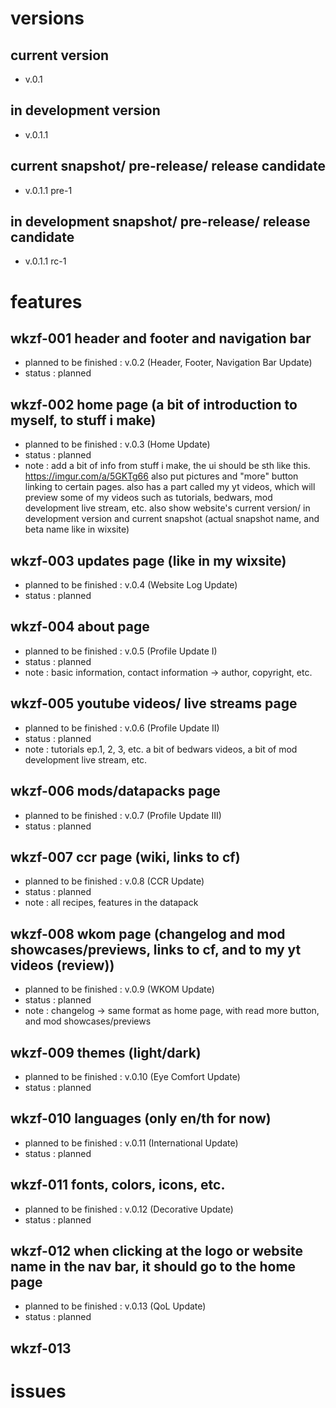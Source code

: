 # versions

## current version
- v.0.1
## in development version
- v.0.1.1
## current snapshot/ pre-release/ release candidate
- v.0.1.1 pre-1
## in development snapshot/ pre-release/ release candidate
- v.0.1.1 rc-1

# features

## wkzf-001 header and footer and navigation bar
- planned to be finished : v.0.2 (Header, Footer, Navigation Bar Update)
- status : planned

## wkzf-002 home page (a bit of introduction to myself, to stuff i make)
- planned to be finished : v.0.3 (Home Update)
- status : planned
- note : add a bit of info from stuff i make, the ui should be sth like this.
https://imgur.com/a/5GKTg66 also put pictures and "more" button linking to certain pages.
also has a part called my yt videos, which will preview some of my videos such as tutorials, bedwars, mod
development live stream, etc. also show website's current version/ in development version and current 
snapshot (actual snapshot name, and beta name like in wixsite) 

## wkzf-003 updates page (like in my wixsite)
- planned to be finished : v.0.4 (Website Log Update)
- status : planned

## wkzf-004 about page 
- planned to be finished : v.0.5 (Profile Update I)
- status : planned
- note : basic information, contact information -> author, copyright, etc.

## wkzf-005 youtube videos/ live streams page
- planned to be finished : v.0.6 (Profile Update II)
- status : planned
- note : tutorials ep.1, 2, 3, etc. a bit of bedwars videos, a bit of mod development live stream, etc.

## wkzf-006 mods/datapacks page
- planned to be finished : v.0.7 (Profile Update III)
- status : planned

## wkzf-007 ccr page (wiki, links to cf)
- planned to be finished : v.0.8 (CCR Update)
- status : planned
- note : all recipes, features in the datapack

## wkzf-008 wkom page (changelog and mod showcases/previews, links to cf, and to my yt videos (review)) 
- planned to be finished : v.0.9 (WKOM Update)
- status : planned
- note : changelog -> same format as home page,  with read more button, and mod showcases/previews

## wkzf-009 themes (light/dark)
- planned to be finished : v.0.10 (Eye Comfort Update)
- status : planned

## wkzf-010 languages (only en/th for now)
- planned to be finished : v.0.11 (International Update)
- status : planned

## wkzf-011 fonts, colors, icons, etc.
- planned to be finished : v.0.12 (Decorative Update)
- status : planned

## wkzf-012 when clicking at the logo or website name in the nav bar, it should go to the home page
- planned to be finished : v.0.13 (QoL Update)
- status : planned

## wkzf-013

# issues
